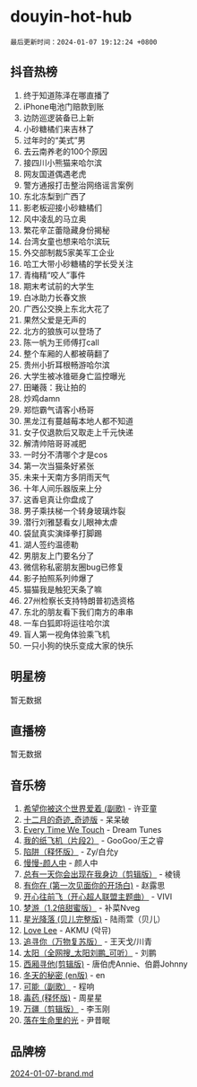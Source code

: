 # douyin-hot-hub

`最后更新时间：2024-01-07 19:12:24 +0800`

## 抖音热榜

1. 终于知道陈泽在哪直播了
1. iPhone电池门赔款到账
1. 边防巡逻装备已上新
1. 小砂糖橘们来吉林了
1. 过年时的“美式”男
1. 去云南养老的100个原因
1. 接四川小熊猫来哈尔滨
1. 网友国道偶遇老虎
1. 警方通报打击整治网络谣言案例
1. 东北冻梨到广西了
1. 影老板迎接小砂糖橘们
1. 风中凌乱的马立奥
1. 繁花辛芷蕾隐藏身份揭秘
1. 台湾女童也想来哈尔滨玩
1. 外交部制裁5家美军工企业
1. 哈工大带小砂糖橘的学长受关注
1. 青梅精“咬人”事件
1. 期末考试前的大学生
1. 白冰助力长春文旅
1. 广西公交换上东北大花了
1. 果然父爱是无声的
1. 北方的狼族可以登场了
1. 陈一帆为王师傅打call
1. 整个车厢的人都被萌翻了
1. 贵州小折耳根畅游哈尔滨
1. 大学生被冰锥砸身亡监控曝光
1. 田曦薇：我让拍的
1. 炒鸡damn
1. 郑恺霸气请客小杨哥
1. 黑龙江有蔓越莓本地人都不知道
1. 女子仅退款后又取走上千元快递
1. 解清帅陪哥哥减肥
1. 一时分不清哪个才是cos
1. 第一次当猫条好紧张
1. 未来十天南方多阴雨天气
1. 十年人间乐器版来上分
1. 这香皂真让你盘成了
1. 男子乘扶梯一个转身玻璃炸裂
1. 潜行刘雅瑟看女儿眼神太虐
1. 袋鼠真实演绎拳打脚踢
1. 湖人签约温德勒
1. 男朋友上门要名分了
1. 微信称私密朋友圈bug已修复
1. 影子拍照系列帅爆了
1. 猫猫我是触犯天条了嘛
1. 27州检察长支持特朗普初选资格
1. 东北的朋友看下我们南方的串串
1. 一车白狐即将运往哈尔滨
1. 盲人第一视角体验乘飞机
1. 一只小狗的快乐变成大家的快乐

## 明星榜

暂无数据

## 直播榜

暂无数据

## 音乐榜

1. [希望你被这个世界爱着 (副歌)](https://sf86-cdn-tos.douyinstatic.com/obj/tos-cn-ve-2774/oUHCmWQfZlE3QQBKBeD8rCFLpJzPgCpImhsxMt) - 许亚童
1. [十二月的奇迹_奇迹版](https://sf86-cdn-tos.douyinstatic.com/obj/tos-cn-ve-2774/oMslvA9FBzGMGHnyUuoiiUjtIAXfMz6tzwByW8) - 呆呆破
1. [Every Time We Touch](https://sf6-cdn-tos.douyinstatic.com/obj/tos-cn-ve-2774/ogN6lUKQeBBfEVhIOMikG1CcJjugxk1tztZyhP) - Dream Tunes
1. [我的纸飞机（片段2）](https://sf86-cdn-tos.douyinstatic.com/obj/tos-cn-ve-2774/oM2ZrKcg2CD5AeRB2gkeXOFB1IxAGJdZPazYHf) - GooGoo/王之睿
1. [陷阱（释怀版）](https://sf3-cdn-tos.douyinstatic.com/obj/tos-cn-ve-2774/oE8C21LeZrzKLDFfQYgMzx4GAIHageG5IzayY7) - Zy/白允y
1. [慢慢-颜人中](https://sf3-cdn-tos.douyinstatic.com/obj/tos-cn-ve-2774/ocjHNfBXdBxQNC8ZGAeoLMFTUgtBg8bkExunDC) - 颜人中
1. [总有一天你会出现在我身边（剪辑版）](https://sf86-cdn-tos.douyinstatic.com/obj/tos-cn-ve-2774/oMLsHwhWW7CYoAhoWB9EXUQIzNBsfAJxpAoxCU) - 棱镜
1. [有你在 (第一次见面你的开场白)](https://sf86-cdn-tos.douyinstatic.com/obj/tos-cn-ve-2774/oAthrQ3ClJBfI57uBoFEgNDYtNCZ0TSYQQfxQ0) - 赵露思
1. [开心往前飞（开心超人联盟主题曲）](https://sf3-cdn-tos.douyinstatic.com/obj/tos-cn-ve-2774/9d8fb7c82cf1421fb93a9fe925275e0a) - VIVI
1. [梦游（1.2倍甜蜜版）](https://sf6-cdn-tos.douyinstatic.com/obj/tos-cn-ve-2774/o4gyAUm8hwufoEABmwVIiQtHsFuGzAEEWtNMzo) - 补菜Nveg
1. [星光降落 (贝儿完整版)](https://sf86-cdn-tos.douyinstatic.com/obj/tos-cn-ve-2774/okwB9hAwyAtsFFkFBzAX1hOOfQuIoMNs0W2Mwr) - 陆雨萱（贝儿）
1. [Love Lee](https://sf86-cdn-tos.douyinstatic.com/obj/tos-cn-ve-2774/o05GbkJGbCBTdDnMtB0fwOYgkeZp23vrWQDQBS) - AKMU (악뮤)
1. [追寻你（万物复苏版）](https://sf86-cdn-tos.douyinstatic.com/obj/tos-cn-ve-2774/oYeAZJsbjIDit9APmBg8u6uDUQnHmoCf3gbo74) - 王天戈/川青
1. [太阳（全网搜_太阳刘鹏_可听）](https://sf86-cdn-tos.douyinstatic.com/obj/tos-cn-ve-2774/ogWbyIQnlBFImVbeDocRdCIYtBHlbJXgfZMvgz) - 刘鹏
1. [西厢寻他(剪辑版)](https://sf86-cdn-tos.douyinstatic.com/obj/tos-cn-ve-2774/oUsAVfAQKlRNxEv5qxvIB8o5qmIWUcXbzJKJhw) - 唐伯虎Annie、伯爵Johnny
1. [冬天的秘密 (en版)](https://sf86-cdn-tos.douyinstatic.com/obj/tos-cn-ve-2774/okIuMHDdzyf3FjGK4Lphe1vfHcQaPIHAg0Z4CR) - en
1. [可能（副歌）](https://sf86-cdn-tos.douyinstatic.com/obj/tos-cn-ve-2774/cde1731888894259b333569393c2fb51) - 程响
1. [毒药 (释怀版)](https://sf3-cdn-tos.douyinstatic.com/obj/tos-cn-ve-2774/oYILMEAzspdZBIzy4frJNB8ZHPHWAhiwowd4Ad) - 周星星
1. [万疆（剪辑版）](https://sf6-cdn-tos.douyinstatic.com/obj/tos-cn-ve-2774/ooG7oVgFlDTelKCjCsTTobQvbdtj1BBQXnfZd8) - 李玉刚
1. [落在生命里的光](https://sf86-cdn-tos.douyinstatic.com/obj/tos-cn-ve-2774/d9ffa8c090124ea58bb10df9b510c01d) - 尹昔眠

## 品牌榜

[2024-01-07-brand.md](2024-01-07-brand.md)
